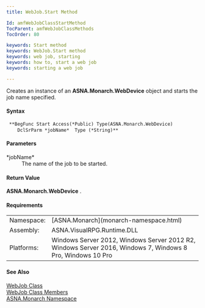 ```yaml
---
title: WebJob.Start Method

Id: amfWebJobClassStartMethod
TocParent: amfWebJobClassMethods
TocOrder: 80

keywords: Start method
keywords: WebJob.Start method
keywords: web job, starting
keywords: how to, start a web job
keywords: starting a web job

---
```


Creates an instance of an **ASNA.Monarch.WebDevice** object and starts the job name specified.

#### Syntax
<pre class="prettyprint"><code class="avr"> **BegFunc Start Access(*Public) Type(ASNA.Monarch.WebDevice)
    DclSrParm *jobName*  Type (*String)** </code> </pre>

#### Parameters
<dl>
        <dt>
 *jobName* 
        </dt>
        <dd>The name of the job to be started.</dd>
</dl>

<!--mine -->

#### Return Value
**ASNA.Monarch.WebDevice** .
<!-- -->

#### Requirements
<table class="dttable" cellspacing="0" cellpadding="4" width="60%">
           <colgroup>
            <col width="15%" style="font-weight:bold" />
            <col width="85%" />
          </colgroup>
          <tr>
            <td>Namespace:</td>
            <td>[ASNA.Monarch](monarch-namespace.html)</td>
          </tr>
          <tr>
            <td>Assembly:</td>
            <td>ASNA.VisualRPG.Runtime.DLL</td>
          </tr>
         <tr>
            <td>Platforms:</td>
            <td> Windows Server 2012, Windows Server 2012 R2, Windows Server 2016,  Windows 7, Windows 8 Pro, Windows 10 Pro</td>
         </tr>
</table>

<!-- end -->

#### See Also
[WebJob Class](web-job-class.html) <br /> [WebJob Class Members](web-job-class-members.html) <br /> [ASNA.Monarch Namespace](monarch-namespace.html) 
